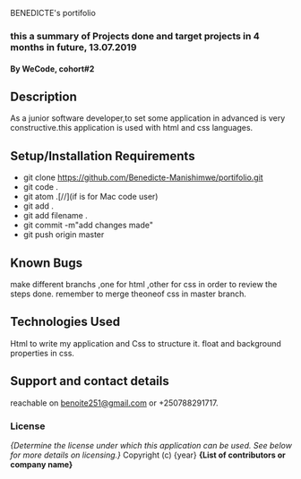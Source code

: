  BENEDICTE's portifolio
### this a summary of Projects done and target projects in 4 months in future, 13.07.2019
#### By WeCode, cohort#2
## Description
As a junior software developer,to set some application in advanced is very constructive.this application is used with html and css languages.
## Setup/Installation Requirements
* git clone https://github.com/Benedicte-Manishimwe/portifolio.git
*  git code .
* git atom .[//](if is for Mac code user)
* git add .
* git add filename .
* git commit -m"add changes made"
* git push origin master

## Known Bugs
make different branchs ,one for html ,other for css in order to review the steps done. remember to merge theoneof css in master branch.
## Technologies Used
Html to write my application and Css to structure it. float and background properties in css.
## Support and contact details
reachable on benoite251@gmail.com or +250788291717.
### License
*{Determine the license under which this application can be used.  See below for more details on licensing.}*
Copyright (c) {year} **{List of contributors or company name}**
  